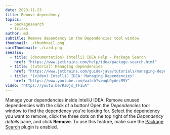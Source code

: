 ```yaml
---
date: 2023-11-23
title: Remove dependency
topics:
  - packagesearch
  - tricks
author: md
subtitle: Remove dependency in the Dependencies tool window
thumbnail: ./thumbnail.png
cardThumbnail: ./card.png
seealso:
  - title: (documentation) IntelliJ IDEA Help - Package Search
    href: "https://www.jetbrains.com/help/idea/package-search.html"
  - title: (tutorial) Managing dependencies
    href: "https://www.jetbrains.com/guide/java/tutorials/managing-dependencies/"
  - title: "(video) IntelliJ IDEA: Managing Dependencies"
    href: "https://www.youtube.com/watch?v=nqb9yAecM9Y"
video: "https://youtu.be/RZOjs_TF1uA"
---
```


Manage your dependencies inside IntelliJ IDEA. Remove unused dependencies with the click of a button!
Open the _Dependencies_ tool window to find the dependency you're looking for. Select the dependency you want to remove, click the three dots on the top right of the _Dependency details_ pane, and click **Remove**.
To use this feature, make sure the [Package Search](https://www.jetbrains.com/help/idea/package-search.html) plugin is enabled.
